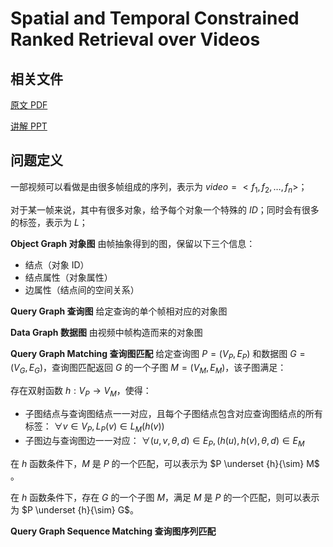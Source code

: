 # Spatial and Temporal Constrained Ranked Retrieval over Videos

## 相关文件 

[原文 PDF](paper.pdf)

[讲解 PPT](slides.pptx)

## 问题定义

一部视频可以看做是由很多帧组成的序列，表示为 $\textit{video}=<f_1,f_2,\dots,f_n>$；

对于某一帧来说，其中有很多对象，给予每个对象一个特殊的 $\textit{ID}$；同时会有很多的标签，表示为 $\textit{L}$；

**Object Graph 对象图** 由帧抽象得到的图，保留以下三个信息：

- 结点（对象 ID）
- 结点属性（对象属性）
- 边属性（结点间的空间关系）

**Query Graph 查询图** 给定查询的单个帧相对应的对象图

**Data Graph 数据图** 由视频中帧构造而来的对象图

**Query Graph Matching 查询图匹配** 给定查询图 $P=(V_P,E_P)$ 和数据图 $G=(V_G,E_G)$，查询图匹配返回 $G$ 的一个子图 $M=(V_M,E_M)$，该子图满足：

存在双射函数 $h:V_P\to V_M$，使得：

- 子图结点与查询图结点一一对应，且每个子图结点包含对应查询图结点的所有标签： $\forall v\in V_P, L_P(v)\in L_M(h(v))$
- 子图边与查询图边一一对应： $\forall (u,v,\theta,d)\in E_P, (h(u),h(v),\theta,d) \in E_M$

在 $h$ 函数条件下，$M$ 是 $P$ 的一个匹配，可以表示为 $P \underset {h}{\sim} M$ 。

在 $h$ 函数条件下，存在 $G$ 的一个子图 $M$，满足 $M$ 是 $P$ 的一个匹配，则可以表示为 $P \underset {h}{\sim} G$。 

**Query Graph Sequence Matching 查询图序列匹配** 